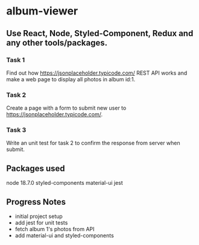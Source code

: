 # album-viewer

## Use React, Node, Styled-Component, Redux and any other tools/packages.

### Task 1
Find out how https://jsonplaceholder.typicode.com/ REST API works and make a web page to display all photos in album id:1.

### Task 2
Create a page with a form to submit new user to https://jsonplaceholder.typicode.com/.

### Task 3
Write an unit test for task 2 to confirm the response from server when submit.

## Packages used
node 18.7.0
styled-components
material-ui
jest

## Progress Notes

- initial project setup
- add jest for unit tests
- fetch album 1's photos from API
- add material-ui and styled-components